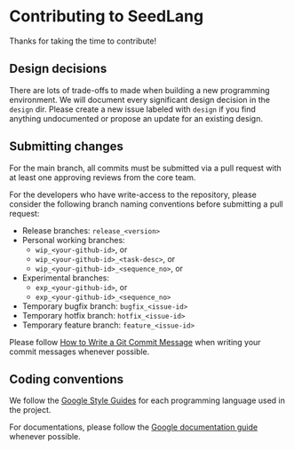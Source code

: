 # Contributing to SeedLang

Thanks for taking the time to contribute!

## Design decisions

There are lots of trade-offs to made when building a new programming
environment. We will document every significant design decision in the `design`
dir. Please create a new issue labeled with `design` if you find anything
undocumented or propose an update for an existing design.

## Submitting changes

For the main branch, all commits must be submitted via a pull request with at
least one approving reviews from the core team.

For the developers who have write-access to the repository, please consider the
following branch naming conventions before submitting a pull request:

 * Release branches: `release_<version>`
 * Personal working branches:
   * `wip_<your-github-id>`, or
   * `wip_<your-github-id>_<task-desc>`, or
   * `wip_<your-github-id>_<sequence_no>`, or
 * Experimental branches:
   * `exp_<your-github-id>`, or
   * `exp_<your-github-id>_<sequence_no>`
 * Temporary bugfix branch: `bugfix_<issue-id>`
 * Temporary hotfix branch: `hotfix_<issue-id>`
 * Temporary feature branch: `feature_<issue-id>`

Please follow [How to Write a Git Commit
Message](https://chris.beams.io/posts/git-commit/) when writing your commit
messages whenever possible.

## Coding conventions

We follow the [Google Style Guides](https://google.github.io/styleguide/) for
each programming language used in the project.

For documentations, please follow the [Google documentation
guide](https://google.github.io/styleguide/docguide/) whenever possible.

